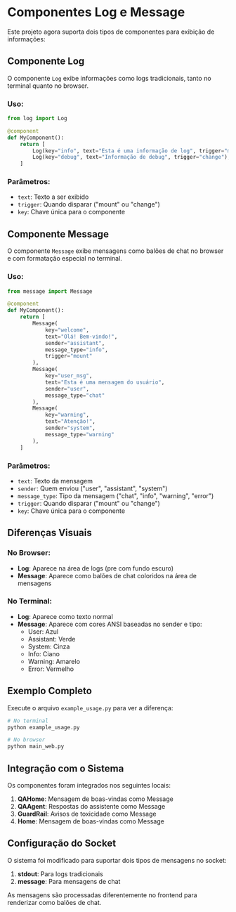 # Componentes Log e Message

Este projeto agora suporta dois tipos de componentes para exibição de informações:

## Componente Log

O componente `Log` exibe informações como logs tradicionais, tanto no terminal quanto no browser.

### Uso:
```python
from log import Log

@component
def MyComponent():
    return [
        Log(key="info", text="Esta é uma informação de log", trigger="mount"),
        Log(key="debug", text="Informação de debug", trigger="change"),
    ]
```

### Parâmetros:
- `text`: Texto a ser exibido
- `trigger`: Quando disparar ("mount" ou "change")
- `key`: Chave única para o componente

## Componente Message

O componente `Message` exibe mensagens como balões de chat no browser e com formatação especial no terminal.

### Uso:
```python
from message import Message

@component
def MyComponent():
    return [
        Message(
            key="welcome", 
            text="Olá! Bem-vindo!", 
            sender="assistant", 
            message_type="info",
            trigger="mount"
        ),
        Message(
            key="user_msg", 
            text="Esta é uma mensagem do usuário", 
            sender="user", 
            message_type="chat"
        ),
        Message(
            key="warning", 
            text="Atenção!", 
            sender="system", 
            message_type="warning"
        ),
    ]
```

### Parâmetros:
- `text`: Texto da mensagem
- `sender`: Quem enviou ("user", "assistant", "system")
- `message_type`: Tipo da mensagem ("chat", "info", "warning", "error")
- `trigger`: Quando disparar ("mount" ou "change")
- `key`: Chave única para o componente

## Diferenças Visuais

### No Browser:
- **Log**: Aparece na área de logs (pre com fundo escuro)
- **Message**: Aparece como balões de chat coloridos na área de mensagens

### No Terminal:
- **Log**: Aparece como texto normal
- **Message**: Aparece com cores ANSI baseadas no sender e tipo:
  - User: Azul
  - Assistant: Verde
  - System: Cinza
  - Info: Ciano
  - Warning: Amarelo
  - Error: Vermelho

## Exemplo Completo

Execute o arquivo `example_usage.py` para ver a diferença:

```bash
# No terminal
python example_usage.py

# No browser
python main_web.py
```

## Integração com o Sistema

Os componentes foram integrados nos seguintes locais:

1. **QAHome**: Mensagem de boas-vindas como Message
2. **QAAgent**: Respostas do assistente como Message
3. **GuardRail**: Avisos de toxicidade como Message
4. **Home**: Mensagem de boas-vindas como Message

## Configuração do Socket

O sistema foi modificado para suportar dois tipos de mensagens no socket:

1. **stdout**: Para logs tradicionais
2. **message**: Para mensagens de chat

As mensagens são processadas diferentemente no frontend para renderizar como balões de chat.
